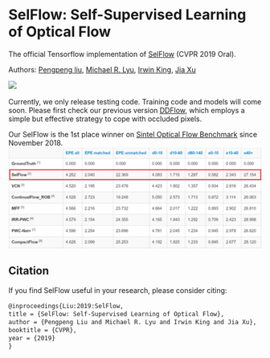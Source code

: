 # SelFlow: Self-Supervised Learning of Optical Flow
The official Tensorflow implementation of [SelFlow](https://arxiv.org/abs/1904.09117) (CVPR 2019 Oral). 

Authors: [Pengpeng liu](https://ppliuboy.github.io/), [Michael R. Lyu](http://www.cse.cuhk.edu.hk/lyu/), [Irwin King](https://www.cse.cuhk.edu.hk/irwin.king/), [Jia Xu](http://pages.cs.wisc.edu/~jiaxu/index.html)

![](./images/dance.gif)

Currently, we only release testing code. Training code and models will come soon. Please first check our previous version [DDFlow](https://github.com/ppliuboy/DDFlow), which employs a simple but effective strategy to cope with occluded pixels.

Our SelFlow is the 1st place winner on [Sintel Optical Flow Benchmark](http://sintel.is.tue.mpg.de/results) since November 2018.
![](./images/sintel_benchmark.png)




## Citation
If you find SelFlow useful in your research, please consider citing:

    @inproceedings{Liu:2019:SelFlow, 
    title = {SelFlow: Self-Supervised Learning of Optical Flow}, 
    author = {Pengpeng Liu and Michael R. Lyu and Irwin King and Jia Xu}, 
    booktitle = {CVPR}, 
    year = {2019}
    }
